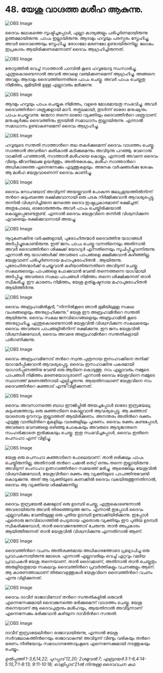 # 48.  യേശു വാഗ്ദത്ത മശീഹ ആകുന്നു.

![OBS Image](https://cdn.door43.org/obs/jpg/360px/obs-en-48-01.jpg)

ദൈവം ലോകത്തെ സൃഷ്ടിച്ചപ്പോള്‍, എല്ലാ കാര്യങ്ങളും പരിപൂര്‍ണമായിരുന്നു  ഉത്തമമായിരുന്നു. പാപം ഇല്ലായിരുന്നു. ആദാമും ഹവ്വയും പരസ്പരം സ്നേഹിച്ചു, അവര്‍ ദൈവത്തെയും സ്നേഹിച്ചു. രോഗമോ മരണമോ ഉണ്ടായിരുന്നില്ല. ലോകം ഇപ്രകാരം ആയിരിക്കണമെന്നാണ് ദൈവം ആഗ്രഹിച്ചിരുന്നത്.

![OBS Image](https://cdn.door43.org/obs/jpg/360px/obs-en-48-02.jpg)

തോട്ടത്തില്‍ വെച്ച് സാത്താന്‍ പാമ്പില്‍ കൂടെ ഹവ്വയോടു സംസാരിച്ചു, എന്തുകൊണ്ടെന്നാല്‍ അവന്‍ അവളെ വഞ്ചിക്കണമെന്ന് ആഗ്രഹിച്ചു. അങ്ങനെ അവളും ആദാമും ദൈവത്തിന്നെതിരെ പാപം ചെയ്തു. അവര്‍ പാപം ചെയ്തതു നിമിത്തം, ഭൂമിയില്‍ ഉള്ള എല്ലാവരും മരിക്കുന്നു.

![OBS Image](https://cdn.door43.org/obs/jpg/360px/obs-en-48-03.jpg)

ആദമും ഹവ്വയും പാപം ചെയ്യുക നിമിത്തം, വളരെ മോശമായതു സംഭവിച്ചു. അവര്‍ ദൈവത്തിന്‍റെ ശത്രുക്കളായി മാറി.  തത്ഫലമായി, തുടര്‍ന്ന് ഓരോ മനുഷ്യനും പാപം ചെയ്തുവന്നു. ജന്മനാ തന്നെ ഓരോ വ്യക്തിയും ദൈവത്തിന്‍റെ ശത്രുവാണ്. മനുഷ്യര്‍ക്കും ദൈവത്തിനും ഇടയില്‍ സമാധാനം ഇല്ലായിരുന്നു. എന്നാല്‍ സമാധാനം ഉണ്ടാകണമെന്ന് ദൈവം ആഗ്രഹിച്ചു. 

![OBS Image](https://cdn.door43.org/obs/jpg/360px/obs-en-48-04.jpg)

ഹവ്വയുടെ സന്തതി സാത്താന്‍റെ തല തകര്‍ക്കുമെന്ന് ദൈവം വാഗ്ദത്തം ചെയ്തു. സാത്താന്‍ അവന്‍റെ കുതികാല്‍ കടിക്കുമെന്നും അവിടുന്നു പറഞ്ഞു. വേറൊരു വാക്കില്‍ പറഞ്ഞാല്‍, സാത്താന്‍ മശീഹയെ കൊല്ലും, എന്നാല്‍ അവനെ ദൈവം വീണ്ടും ജീവനിലേക്കു ഉയര്‍ത്തും. അതിനുശേഷം, മശീഹ സാത്താന്‍റെ അധികാരത്തെ  എന്നെന്നേക്കും എടുത്തുകളയും. അനേക വര്‍ഷങ്ങള്‍ക്കു ശേഷം ആ മശീഹ യേശുവാണെന്ന് ദൈവം കാണിച്ചു. 

![OBS Image](https://cdn.door43.org/obs/jpg/360px/obs-en-48-05.jpg)

ദൈവം നോഹയോട് അവിടുന്ന് അയയ്ക്കുവാന്‍ പോകുന്ന ജലപ്രളയത്തില്‍നിന്ന് തന്‍റെ കുടുംബത്തെ രക്ഷിക്കുവാനായി ഒരു പടകു നിര്‍മ്മിക്കുവാന്‍ ആവശ്യപ്പെട്ടു. തന്നില്‍ വിശ്വസിച്ചിരുന്ന ജനത്തെ ദൈവ ഇഷ്ടപ്രകാരമാണ് രക്ഷിച്ചത്‌. അതുപോലെ, ഓരോരുത്തരും അവര്‍ പാപം ചെയ്തിരിക്കയാല്‍ കൊല്ലപ്പെടേണ്ടതുണ്ട്. എന്നാല്‍ ദൈവം യേശുവിനെ തന്നില്‍ വിശ്വസിക്കുന്ന ഏവരെയും രക്ഷിക്കുവാനായി അയച്ചു. 

![OBS Image](https://cdn.door43.org/obs/jpg/360px/obs-en-48-06.jpg)

നൂറുകണക്കിനു വര്‍ഷങ്ങളായി, പുരോഹിതന്മാര്‍ ദൈവത്തിനു യാഗങ്ങള്‍ അര്‍പ്പിച്ചുകൊണ്ടിരുന്നു. ഇത് ജനം പാപം ചെയ്തു വന്നതിനെയും അതിനാല്‍ അവര്‍ ദൈവത്തിന്‍റെ ശിക്ഷക്ക് യോഗ്യര്‍ എന്നതിനെയും സൂചിപ്പിച്ചുവന്നിരുന്നു. എന്നാല്‍ ആ യാഗങ്ങള്‍ക്ക്  അവരുടെ പാപങ്ങളെ ക്ഷമിക്കുവാന്‍ കഴിഞ്ഞില്ല. യേശുവാണ് പരിപൂര്‍ണനായ മഹാപുരോഹിതന്‍ . ആയിരുന്നു. പുരോഹിതന്മാര്‍ക്ക് ചെയ്യുവാന്‍ കഴിയാതിരുന്നതിനെ അവിടുന്ന് ചെയ്തു. സകലരുടെയും പാപങ്ങളെ പോക്കുവാന്‍ വേണ്ടി തന്നെത്തന്നെ യാഗമായി അര്‍പ്പിച്ചു. അവരുടെ സകല പാപങ്ങള്‍ നിമിത്തം തന്നെ ശിക്ഷിക്കുന്നത് താന്‍ സ്വീകരിച്ചു. ഈ കാരണം നിമിത്തം, യേശു ഉത്കൃഷ്ടനായ മഹാപുരോഹിതന്‍ ആയിത്തീര്‍ന്നു. 

![OBS Image](https://cdn.door43.org/obs/jpg/360px/obs-en-48-07.jpg)

ദൈവം അബ്രഹാമില്‍കൂടി, “നിന്നില്‍കൂടെ ഞാന്‍ ഭൂമിയിലുള്ള സകല വംശങ്ങളെയും അനുഗ്രഹിക്കുന്നു.” യേശു ഈ അബ്രഹാമിന്‍റെ സന്തതി ആയിരുന്നു. ദൈവം സകല ജനവിഭാഗങ്ങളെയും അബ്രഹാമില്‍ കൂടെ അനുഗ്രഹിച്ചു, എന്തുകൊണ്ടെന്നാല്‍ യേശുവില്‍ വിശ്വസിക്കുന്ന സകലരെയും ദൈവം അവരുടെ പാപങ്ങളില്‍നിന്ന് രക്ഷിക്കുന്നു. ഈ ജനം യേശുവില്‍ വിശ്വസിക്കുമ്പോള്‍, ദൈവം അവരെ അബ്രഹാമിന്‍റെ സന്തതികളായി പരിഗണിക്കുന്നു.  

![OBS Image](https://cdn.door43.org/obs/jpg/360px/obs-en-48-08.jpg)

ദൈവം അബ്രഹാമിനോട് തന്‍റെ സ്വന്ത പുത്രനായ ഇസഹാക്കിനെ തനിക്ക് യാഗമര്‍പ്പിക്കുവാന്‍ ആവശ്യപ്പെട്ടു. ദൈവം ഇസഹാക്കിനു പകരമായി യാഗാര്‍പ്പണത്തിനു വേണ്ടി ഒരു ആടിനെ കൊടുത്തു. നാം എല്ലാവരും നമ്മുടെ പാപങ്ങള്‍ നിമിത്തം മരണയോഗ്യരാണ്! എന്നാല്‍ ദൈവം യേശുവിനെ നമ്മുടെ സ്ഥാനത്ത് മരണത്തിനായി എല്പ്പിച്ചുതന്നു. ആയതിനാലാണ് യേശുവിനെ നാം ദൈവത്തിന്‍റെ കുഞ്ഞാട് എന്നു വിളിക്കുന്നത്‌.

![OBS Image](https://cdn.door43.org/obs/jpg/360px/obs-en-48-09.jpg)

ദൈവം അവസാനത്തെ ബാധ ഈജിപ്തില്‍ അയച്ചപ്പോള്‍ ഓരോ ഇസ്രയേല്യ കുടുംബത്തോടും ഒരു കുഞ്ഞാടിനെ കൊല്ലുവാന്‍ ആവശ്യപ്പെട്ടു. ആ കുഞ്ഞാട് യാതൊരു ഊനവും ഇല്ലാത്തത് ആയിരിക്കണം. അനന്തരം അതിന്‍റെ രക്തം  എടുത്തു വാതിലിന്‍റെ മുകളിലും വശങ്ങളിലും  പൂശണം. ദൈവം രക്തം കണ്ടപ്പോള്‍, അവരുടെ ഭവനങ്ങളെ  ഒഴിഞ്ഞു പോകുകയും അവരുടെ ആദ്യജാതനെ സംഹരിക്കാതെ ഇരിക്കുകയും ചെയ്തു. ഇതു സംഭവിച്ചപ്പോള്‍, ദൈവം ഇതിനെ പെസഹാ എന്ന് വിളിച്ചു. 

![OBS Image](https://cdn.door43.org/obs/jpg/360px/obs-en-48-10.jpg)

യേശു ഒരു പെസഹാ കുഞ്ഞാടിനെ പോലെയാണ്. താന്‍ ഒരിക്കലും പാപം ചെയ്തിരുന്നില്ല, അതിനാല്‍ തന്‍റെ പക്കല്‍ തെറ്റ് ഒന്നും തന്നെ ഇല്ലായിരുന്നു . അവിടുന്ന് പെസഹാ ഉത്സവത്തിന്‍റെ സമയത്ത് മരിച്ചു. ആരെങ്കിലും യേശുവില്‍ വിശ്വസിക്കുമ്പോള്‍, യേശുവിന്‍റെ രക്തം ആ വ്യക്തിയുടെ പാപത്തിനുവേണ്ടി കൊടുക്കുന്നു. അത് ആ വ്യക്തിയുടെ കണക്കില്‍ ദൈവം വകയിരുത്തുന്നതിനാല്‍, ദൈവം ആ വ്യക്തിയെ ശിക്ഷിക്കുന്നില്ല. 

![OBS Image](https://cdn.door43.org/obs/jpg/360px/obs-en-48-11.jpg)

ദൈവം ഇസ്രയേല്‍ മക്കളോട് ഒരു ഉടമ്പടി ചെയ്തു, എന്തുകൊണ്ടെന്നാല്‍ അവരായിരുന്നു അവന്‍ തിരഞ്ഞെടുത്ത ജനം. എന്നാല്‍ ഇപ്പോള്‍ ദൈവം എല്ലാവര്‍ക്കും വേണ്ടിയുള്ള ഒരു പുതിയ ഉടമ്പടി ഉണ്ടാക്കിയിരിക്കുന്നു. ഇപ്പോള്‍ ഏതൊരു ജനവിഭാഗത്തില്‍ പെട്ടതായ എതൊരു വ്യക്തിയും ഈ പുതിയ ഉടമ്പടി സ്വീകരിക്കുമ്പോള്‍, താന്‍ ദൈവജനത്തോട് ചേരുന്നു. താന്‍ അപ്രകാരം ആയിത്തീരുന്നത് താന്‍ യേശുവില്‍ വിശ്വസിക്കുന്നു എന്നതിനാല്‍ ആണ്. 

![OBS Image](https://cdn.door43.org/obs/jpg/360px/obs-en-48-12.jpg)

ദൈവത്തിന്‍റെ വചനം അതിശക്തമായ അധികാരത്തോടെ പ്രഖ്യാപിച്ച ഒരു പ്രവാചകനായിരുന്നു മോശെ. എന്നാല്‍ എല്ലാവരിലും വെച്ച് ഏറ്റവും വലിയ പ്രവാചകന്‍ യേശു തന്നെയാണ്. താന്‍ ദൈവമാണ്, അതിനാല്‍ താന്‍ ചെയ്തതും അരുളിയതുമായ സകലവും ദൈവത്തിന്‍റെ പ്രവര്‍ത്തികളും വചനങ്ങളും ആണ്. ആ കാരണത്താലാണ്  തിരുവെഴുത്തുകള്‍ യേശുവിനെ ദൈവത്തിന്‍റെ വചനം എന്നു  വിളിക്കുന്നത്‌. 

![OBS Image](https://cdn.door43.org/obs/jpg/360px/obs-en-48-13.jpg)

ദൈവം ദാവീദ് രാജാവിനോട് തന്‍റെ സന്തതികളില്‍ ഒരുവന്‍ എന്നെന്നേക്കുമായി ദൈവജനത്തെ ഭരിക്കുമെന്ന് വാഗ്ദത്തം ചെയ്തു. യേശു തന്നെയാണ് ആ ദൈവപുത്രനും മശീഹയും, ആയതിനാല്‍ അവിടുന്നാണ് എന്നെന്നേക്കും ഭരിക്കുവാന്‍  കഴിയുന്ന ദാവീദിന്‍റെ സന്തതി. 

![OBS Image](https://cdn.door43.org/obs/jpg/360px/obs-en-48-14.jpg)

ദാവീദ് ഇസ്രായേലിന്‍റെ രാജാവായിരുന്നു, എന്നാല്‍ യേശു സര്‍വലോകത്തിന്‍റെയും രാജാവാകുന്നു! അവിടുന്ന് വീണ്ടും വരികയും തന്‍റെ ഭരണം നീതിയോടും സമാധാനത്തോടുംകൂടെ എന്നെന്നേക്കുമായി നടത്തുകയും ചെയ്യും.

_ഉല്‍പ്പത്തി 1-3,6,14,22; പുറപ്പാട് 12,20; 2ശമുവല്‍ 7; എബ്രായര്‍ 3:1-6,4:14-5:10,7:1-8:13; 9:11-10:18; വെളിപ്പാട് 21ല്‍ നിന്നുള്ള ദൈവവചന കഥ_
